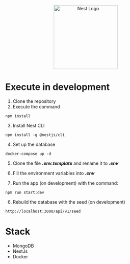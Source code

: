 <p align="center">
  <a href="http://nestjs.com/" target="blank"><img src="https://nestjs.com/img/logo-small.svg" width="200" alt="Nest Logo" /></a>
</p>

# Execute in development

1. Clone the repository
2. Execute the command
```
npm install
```
3. Install Nest CLI 
```
npm install -g @nestjs/cli
```
4. Set up the database
```
docker-compose up -d
```
5. Clone the file ___.env.template___ and rename it to  ___.env___

6. Fill the environment variables into ___.env___

7. Run the app (on development) with the command: 
```
npm run start:dev
```
6. Rebuild the database with the seed (on development)
```
http://localhost:3000/api/v1/seed
```

# Stack
* MongoDB
* NestJs
* Docker